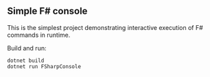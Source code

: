 ## Simple F\# console

This is the simplest project demonstrating interactive execution of F# commands in runtime.

Build and run:
```
dotnet build
dotnet run FSharpConsole
```
